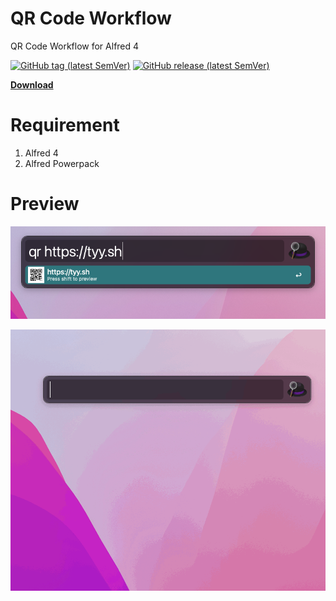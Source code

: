 QR Code Workflow
===
QR Code Workflow for Alfred 4

[![GitHub tag (latest SemVer)](https://img.shields.io/github/v/tag/ty0x2333/workflow-qr-code)](https://github.com/ty0x2333/workflow-qr-code/tags)
[![GitHub release (latest SemVer)](https://img.shields.io/github/v/release/ty0x2333/workflow-qr-code)](https://github.com/ty0x2333/workflow-qr-code/releases)

**[Download](https://github.com/ty0x2333/workflow-qr-code/releases/latest)**

Requirement
===
1. Alfred 4
2. Alfred Powerpack

Preview
===
![](resources/preview.png)

![](resources/preview.gif)